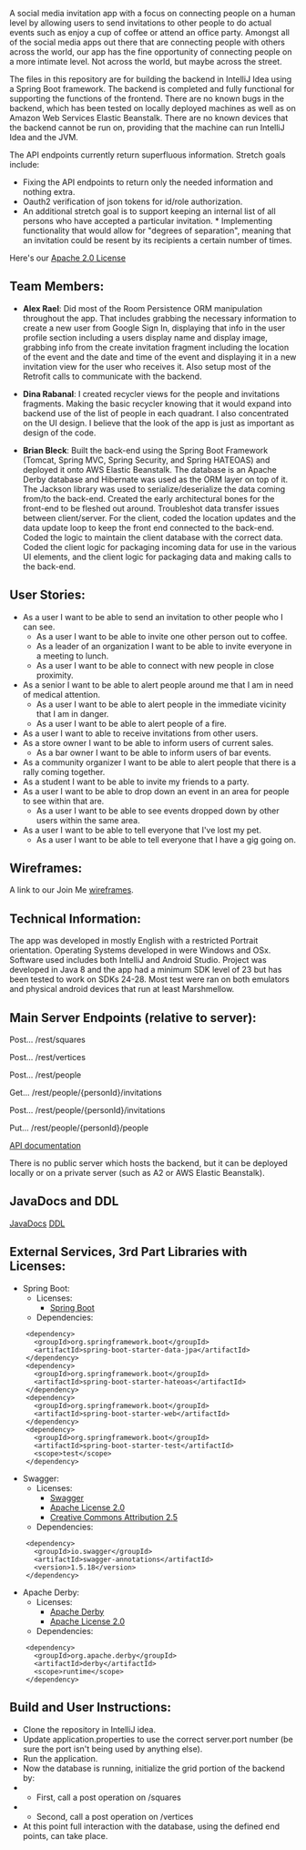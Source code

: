 A social media invitation app with a focus on connecting people on a human level by allowing users 
to send invitations to other people to do actual events such as enjoy a cup of coffee or attend an office party.
Amongst all of the social media apps out there that are connecting people with others across the world,
our app has the fine opportunity of connecting people on a more intimate level. Not across the world,
but maybe across the street. 

The files in this repository are for building the backend in IntelliJ Idea using a Spring Boot framework. The backend is completed and fully functional for supporting the functions of the frontend.  There are no known bugs in the backend, which has been tested on locally deployed machines as well as on Amazon Web Services Elastic Beanstalk. There are no known devices that the backend cannot be run on, providing that the machine can run IntelliJ Idea and the JVM. 

The API endpoints currently return superfluous information. Stretch goals include:
* Fixing the API endpoints to return only the needed information and nothing extra. 
* Oauth2 verification of json tokens for id/role authorization.
* An additional stretch goal is to support keeping an internal list of all persons who have accepted a particular invitation. * Implementing functionality that would allow for "degrees of separation", meaning that an invitation could be resent by its recipients a certain number of times.

Here's our [Apache 2.0 License](https://github.com/ProjectLocus/JoinMe/blob/master/LICENSE)

## Team Members:
* **Alex Rael**:
Did most of the Room Persistence ORM manipulation throughout the app. That includes grabbing the necessary
information to create a new user from Google Sign In, displaying that info in the user profile section including a users
display name and display image, grabbing info from the create invitation fragment including the location of the event and the
date and time of the event and displaying it in a new invitation view for the user who receives it. Also setup most of the Retrofit calls to communicate with the backend.

* **Dina Rabanal**:
I created recycler views for the people and invitations fragments. Making the basic recycler knowing
that it would expand into backend use of the list of people in each quadrant. I also concentrated on the UI design.
I believe that the look of the app is just as important as design of the code.

* **Brian Bleck**:
Built the back-end using the Spring Boot Framework (Tomcat, Spring MVC, Spring Security, and Spring HATEOAS) and deployed it onto AWS Elastic Beanstalk. The database is an Apache Derby database and Hibernate was used as the ORM layer on top of it. The Jackson library was used to serialize/deserialize the data coming from/to the back-end. Created the early architectural bones for the front-end to be fleshed out around. Troubleshot data transfer issues between client/server. For the client, coded the location updates and the data update loop to keep the front end connected to the back-end. Coded the logic to maintain the client database with the correct data. Coded the client logic for packaging incoming data for use in the various UI elements, and the client logic for packaging data and making calls to the back-end. 

## User Stories:
* As a user I want to be able to send an invitation to other people who I can see.
  * As a user I want to be able to invite one other person out to coffee.
  * As a leader of an organization I want to be able to invite everyone in a meeting to lunch.
  * As a user I want to be able to connect with new people in close proximity.
* As a senior I want to be able to alert people around me that I am in need of medical attention.
  * As a user I want to be able to alert people in the immediate vicinity that I am in danger.
  * As a user I want to be able to alert people of a fire.
* As a user I want to able to receive invitations from other users.
* As a store owner I want to be able to inform users of current sales.
  * As a bar owner I want to be able to inform users of bar events.
* As a community organizer I want to be able to alert people that there is a rally coming together.
* As a student I want to be able to invite my friends to a party.
* As a user I want to be able to drop down an event in an area for people to see within that are.
  * As a user I want to be able to see events dropped down by other users within the same area.
* As a user I want to be able to tell everyone that I've lost my pet.
  * As a user I want to be able to tell everyone that I have a gig going on.

## Wireframes:
A link to our Join Me [wireframes](https://xd.adobe.com/view/d6ac88a3-27a0-472c-4504-44abbed3cf8b-a09d/).

## Technical Information:
The app was developed in mostly English with a restricted Portrait orientation. Operating Systems
developed in were Windows and OSx. Software used includes both IntelliJ and Android Studio. Project
was developed in Java 8 and the app had a minimum SDK level of 23 but has been tested to work on
SDKs 24-28. Most test were ran on both emulators and physical android devices that run at least
Marshmellow.

## Main Server Endpoints (relative to server):

Post... /rest/squares

Post... /rest/vertices

Post... /rest/people

Get... /rest/people/{personId}/invitations

Post... /rest/people/{personId}/invitations

Put... /rest/people/{personId}/people

[API documentation](https://github.com/ProjectLocus/join_me_backend/blob/master/docs/rest/api.md)

There is no public server which hosts the backend, but it can be deployed locally or on a private server (such as A2 or AWS Elastic Beanstalk).

## JavaDocs and DDL
[JavaDocs]()
[DDL]()

## External Services, 3rd Part Libraries with Licenses:
* Spring Boot:
  * Licenses:
      * [Spring Boot](https://pivotal.io/legal)
  * Dependencies:
```
    <dependency>
      <groupId>org.springframework.boot</groupId>
      <artifactId>spring-boot-starter-data-jpa</artifactId>
    </dependency>  
    <dependency>
      <groupId>org.springframework.boot</groupId>
      <artifactId>spring-boot-starter-hateoas</artifactId>
    </dependency>
    <dependency>
      <groupId>org.springframework.boot</groupId>
      <artifactId>spring-boot-starter-web</artifactId>
    </dependency>
    <dependency>
      <groupId>org.springframework.boot</groupId>
      <artifactId>spring-boot-starter-test</artifactId>
      <scope>test</scope>
    </dependency>
```

* Swagger:
  * Licenses:
    * [Swagger](https://swagger.io/license/)
    * [Apache License 2.0](http://www.apache.org/licenses/LICENSE-2.0)
    * [Creative Commons Attribution 2.5](https://creativecommons.org/licenses/by/2.5/)
  * Dependencies:
``` 
    <dependency>
      <groupId>io.swagger</groupId>
      <artifactId>swagger-annotations</artifactId>
      <version>1.5.18</version>
    </dependency>
```

* Apache Derby:
  * Licenses: 
    * [Apache Derby](https://db.apache.org/derby/manuals/index.html)
    * [Apache License 2.0](http://www.apache.org/licenses/)
  * Dependencies:
```
    <dependency>
      <groupId>org.apache.derby</groupId>
      <artifactId>derby</artifactId>
      <scope>runtime</scope>
    </dependency>
```

## Build and User Instructions:
* Clone the repository in IntelliJ idea.
* Update application.properties to use the correct server.port number (be sure the port isn't being used by anything else).
* Run the application.
* Now the database is running, initialize the grid portion of the backend by:
* * First, call a post operation on /squares
* * Second, call a post operation on /vertices
* At this point full interaction with the database, using the defined end points, can take place.
